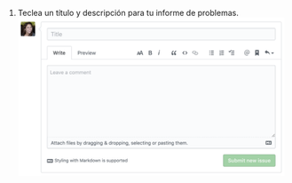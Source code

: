 1. Teclea un título y descripción para tu informe de problemas. ![Un ejemplo de informe de problemas](/assets/images/help/issues/sample_issue.png)
